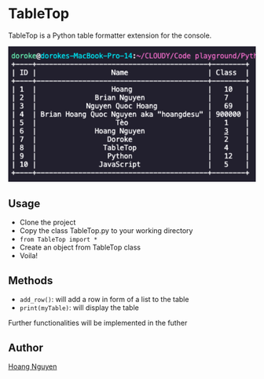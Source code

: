 # TableTop

TableTop is a Python table formatter extension for the console.

<p align="center">
    <img src="./assets/TableTop_demo.png" width="600">
</p>

<!-- ![TableTop](./assets/TableTop_demo.png) -->

## Usage

* Clone the project
* Copy the class TableTop.py to your working directory
* <code>from TableTop import *</code>
* Create an object from TableTop class
* Voila!

## Methods

* <code>add_row()</code>: will add a row in form of a list to the table
* <code>print(myTable)</code>: will display the table

Further functionalities will be implemented in the futher

## Author
[Hoang Nguyen](https://www.facebook.com/Hoangdayo/)
